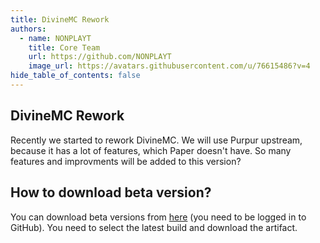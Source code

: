 ```yaml
---
title: DivineMC Rework
authors:
  - name: NONPLAYT
    title: Core Team
    url: https://github.com/NONPLAYT
    image_url: https://avatars.githubusercontent.com/u/76615486?v=4
hide_table_of_contents: false
---
```


## DivineMC Rework
Recently we started to rework DivineMC. We will use Purpur upstream, because it has a lot of features, which Paper doesn't have. So many features and improvments will be added to this version?

## How to download beta version?
You can download beta versions from [here](https://github.com/DivineMC/DivineMC/actions/workflows/build.yml?query=branch%3Arework+is%3Asuccess) (you need to be logged in to GitHub). You need to select the latest build and download the artifact.